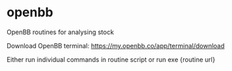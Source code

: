 # openbb
OpenBB routines for analysing stock

Download OpenBB terminal: https://my.openbb.co/app/terminal/download

Either run individual commands in routine script or run exe {routine url}
